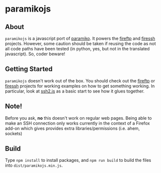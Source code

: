 # paramikojs

## About

`paramikojs` is a javascript port of [paramiko](http://www.lag.net/paramiko/).  It powers the [fireftp](https://github.com/mimecuvalo/fireftp) and [firessh](https://github.com/mimecuvalo/firessh) projects.  However, some caution should be taken if reusing the code as not all code paths have been tested (in python, yes, but not in the translated javascript).  So, coder beware!

## Getting Started

`paramikojs` doesn't work out of the box. You should check out the [fireftp](https://github.com/mimecuvalo/fireftp) or [firessh](https://github.com/mimecuvalo/firessh) projects for working examples on how to get something working.  In particular, look at [ssh2.js](https://github.com/mimecuvalo/fireftp/blob/master/src/content/js/connection/ssh2.js) as a basic start to see how it glues together.

## Note!

Before you ask, **no** this doesn't work on regular web pages.  Being able to make an SSH connection only works currently in the context of a Firefox add-on which gives provides extra libraries/permissions (i.e. ahem, sockets)

## Build

Type `npm install` to install packages, and `npm run build` to build the files into `dist/paramikojs.min.js`.
